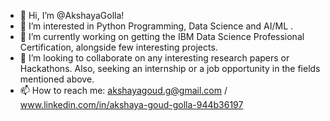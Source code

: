 - 👋 Hi, I’m @AkshayaGolla!
- 👀 I’m interested in Python Programming, Data Science and AI/ML .
- 🌱 I’m currently working on getting the IBM Data Science Professional Certification, alongside few interesting projects.
- 💞️ I’m looking to collaborate on any interesting research papers or Hackathons. Also, seeking an internship or a job opportunity in the fields mentioned above.
- 📫 How to reach me: akshayagoud.g@gmail.com / www.linkedin.com/in/akshaya-goud-golla-944b36197


<!---
AKSHAYA1414/AKSHAYA1414 is a ✨ special ✨ repository because its `README.md` (this file) appears on your GitHub profile.
You can click the Preview link to take a look at your changes.
--->
